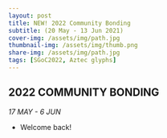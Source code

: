 ```yaml
---
layout: post
title: NEW! 2022 Community Bonding
subtitle: (20 May - 13 Jun 2021)
cover-img: /assets/img/path.jpg
thumbnail-img: /assets/img/thumb.png
share-img: /assets/img/path.jpg
tags: [SGoC2022, Aztec glyphs]
---
```


## 2022 COMMUNITY BONDING
*17 MAY - 6 JUN*

- Welcome back!
